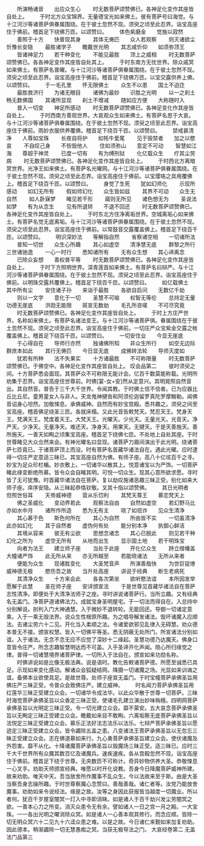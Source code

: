 <!-- { "loadSidebar": true } -->
　　所演畅诸音　　出应众生心
　　时无数菩萨颂赞佛已。各神足化变作其座皆自处上。
　　于时北方众宝锦界。无量德宝光如来佛土。彼有菩萨号曰海觉。与十江河沙等诸菩萨俱眷属围绕。在于彼土忽然不现。须臾之顷至此忍界。诣宝高座住于佛前。稽首足下绕佛万匝。以颂赞曰。
　　体色紫磨金　　觉施以寂然
　　善照于十方　　快普现其身
　　其体无俦匹　　众人若观察
　　则灭诸欲尘　　忻豫长安隐
　　最胜诸学子　　瞻戴世光明
　　其志咸忻仰　　如须弥顶王
　　皆诸神足力　　若干种变化
　　不能见最胜　　顶上之威相
　　时无数菩萨颂赞佛已。各各神足变作其座皆自处其上。
　　于时东南方无忧世界。除众戚冥如来佛土。有菩萨名普曜。与十江河沙等诸菩萨俱眷属围绕。在于彼土忽然不现。须臾之顷至此忍界。诣宝高座住于佛前。稽首足下绕佛万匝。以宝交露供养上佛。以颂赞曰。
　　于一毛孔里　　怀无限佛土
　　众生不以患　　国土不迫迮
　　最胜救济行　　为诸无眼目
　　诸佛为最妙　　识胜之光明
　　以一之刹土　　畅无数佛国
　　其诸所显现　　刹土不增减
　　随如应方便　　大称随时入
　　普入一切变　　神足所感动
　　时无数菩萨颂赞佛已。各神足变化作其座皆自处上。
　　于时西南方善观世界。大哀观众生如来佛土。有菩萨名思于大哀。与十江河沙等诸菩萨俱眷属围绕。在于彼土忽然不现。须臾之顷至此忍界。诣宝高座住于佛前。雨妙衣服供养覆佛。稽首足下绕百千匝。以颂赞曰。
　　禁戒甚清净　　人尊如宝珠
　　长夜自将护　　如牦牛爱尾
　　见于毁禁者　　加之以愍哀
　　不自叹己身　　不呰毁他人
　　住如须弥山　　意定不可动
　　智慧如江海　　尊超于神灵
　　已度一切有　　有为缚刑狱
　　化亿载众生　　疗其尘劳病
　　时无数菩萨颂赞佛已。各神足化变作其座皆自处上。
　　于时西北方离暗冥世界。光净王如来佛土。有菩萨名光曜网。与十江河沙等诸菩萨俱眷属围绕。在于彼土忽然不现。须臾之顷至此忍界。诣宝高座住于佛前。以宝璎珞之具用覆佛上。稽首足下绕百千匝。以颂赞曰。
　　身觉了生死　　犹如幻师化
　　示现所感动　　如幻无所有
　　假如师幻化　　众生皆如兹
　　其界不可动　　众生无自然
　　如人卧寐梦　　睹见若干形
　　寤则无所见　　诸色想无为
　　圣说法如梦　　有为从念生
　　见有所退转　　不退不回还
　　时无数菩萨颂赞佛已。各神足化变作其座皆自处上。
　　于时东北方住净离垢世界。空城离垢心如来佛土。有菩萨名觉无底离垢。与十江河沙等诸菩萨俱眷属围绕。在于彼土忽然不现。须臾之顷至此忍界。诣宝高座住于佛前。以常鼓音交露覆盖佛上。稽首足下绕百千匝。以颂赞曰。
　　明识深妙法　　等解指自然
　　省察诸空相　　一切诸所法
　　普知一切世　　众生心所趣
　　其心如虚空　　清净慧无底
　　群黎之所行　　三世诸驰逸
　　一心一时行　　悉知诸所有
　　无有众生想　　其心谛离念
　　已除众妄想　　善权普平等
　　时无数菩萨颂赞佛已。各神足化变作其座皆自处上。
　　于时下方照明世界。深青莲首如来佛土。有菩萨名曰辩严。与十江河沙等诸菩萨俱眷属围绕。在于彼土忽然不现。须臾之顷至此忍界。诣宝高座住于佛前。以明珠交露共覆佛上。稽首足下绕百千匝。以颂赞曰。
　　如亿载佛土　　其中所有尘
　　安住诸子孙　　来诣于最胜
　　各欲自启问　　无数亿千劫
　　则以一文字　　意化于一切
　　圣慧不可喻　　权智无等伦
　　总持定无量　　功德无崖底
　　洪勋无能限　　斑宣无数劫
　　毛孔所咨嗟　　不可尽究竟
　　时无数菩萨颂赞佛已。各神足化变作其座皆自处上。
　　于时上方庄严世界。名称如来佛土。有菩萨名诸法变王。与十江河沙等诸菩萨俱。眷属围绕在于彼土忽然不现。须臾之顷至此忍界。诣宝高座住于佛前。一切庄严众宝紫金交露之帐覆盖佛上。稽首足下绕百千匝。以颂赞曰。
　　一切安住业　　今显无崖底
　　于心得自在　　导师行亦然
　　独诸佛所知　　非众生所行
　　如空无边际　　群庶本如此
　　其行无俦匹　　今日显无底
　　成佛转法轮　　导师灭度如
　　犹若有所种　　法不失果实
　　十方诸最胜　　不可称限量
　　时无数菩萨颂赞佛已。于佛空中。各神足化变作其座皆自处上。
叹会品第二
　　彼时须臾之间。十方菩萨悉会面现。其菩萨众不可称限无能计会。亿百千数莫能称载。光明所劝集于忍界。诣宝高座住世尊前。时佛[宴-女+安]然从定意兴。其明晃照自然音出。其自然音。普告于三千大千世界。令闻其教。于时佛土信不信者。已为应器比丘比丘尼。童男童女人与非人。天龙鬼神揵沓和阿须伦迦留罗真陀罗摩睺勒。闻佛音诏身心坦然。加敬悚息。承佛威神。自然而有妙宝宫殿。悉共趣之。须臾之间至宝高座。稽首佛足绕圣三匝。各就床榻。又此光音告敕梵天。梵忍天王。梵身天王。梵满天王。梵度着天王。大梵天王。光曜天。少光天。无量光天。光音天。净严天。少净天。无量净天。难还天。净身天。用果天。无揵天。于是天善施天。善所施天。一善天如眴之顷集宝高座。稽首足下绕佛七匝。不处地上自处其座。于时世尊睹见大众佥然来会。有神光曜名曰显现。诸菩萨力眉间演出于此光明。绕诸菩萨七匝竟已。于诸菩萨顶上而没。时有菩萨名首藏华诸法自在。遇此光曜。应时逮得一切庄严定意适三昧已。其宝高座自然为佛。有师子座。高八十亿垓百千之寻。妙宝为足众珍栏楯。妙衣敷上。一切诸华以散其上。悦意诸宝以为严饰。一切菩萨睹此缘变断绝所慕。皆令众会自睹其明。可悦一切众生。现其心意所欲求愿。寻时皆了无可犹豫。时首藏华诸法自在菩萨。复以劫叹施诸恶趣三昧正受。别化如来大师子座。庠序安隐。从三昧起恭恪钦敬。叉其十指以颂赞佛。
　　其日光明者　　但照世俗耳
　　天帝威神德　　营从乐忉利
　　其梵天尊王　　慕恋梵天上
　　佛之圣威化　　变动界若此
　　观察法自由　　自然如虚空
　　若幻野马比　　亦如水中月
　　诸所作所造　　悉为无有主
　　晓了如诳诈　　见众生清净
　　其心慕于色　　斯色何所在
　　其心为自然　　所由皆不实
　　一切虽清净　　此亦如幻化
　　其于自然者　　虚伪何有处
　　能分别本净　　执御心鲜洁
　　其境从容来　　彼无有尘欲
　　思想念诸念　　其心已脱此
　　则见若干种　　幻化之所为
　　虚空无所有　　从地而出生
　　显示国土地　　若干明珠宝
　　向者为法王　　建立师子座
　　当处于此座　　开化亿众生
　　跱立缯幡盖　　大幢诸严饰
　　此无所从来　　亦无所越至
　　若能晓诸法　　无所从来者
　　便能为众生　　现诸胜变化
　　大圣梵音声　　所演善哉快
　　为世巨锭燎　　威神德无极
　　愍伤吾之故　　当升处高座
　　讲说于经典　　断生老病死
　　其清净众生　　十方来会此
　　各各次第坐　　欲听愍法谊
　　本所因发举　　愿解于此慧
　　圣在师子座　　安详颁宣法
　　于是世尊见首藏华诸法自在菩萨志性清净。即便处于大清净法师子之座。寻时讲说诸菩萨行。当所立趣。又有经典名无盖门。净菩萨道诸佛法力。成就宝身圣明屋宅。于一切法而得自在。入总持中分别解说。剖判入门大神通慧。入于微妙不退转轮。无能回还。导御一切诸定意乘。入于一乘无毁法界。说众生性根原所趣。为之唱导解发诸法。毁坏诸魔入应顺法。去诸尘劳六十二见。开化当入柔顺之法。令诸爱欲邪见乱律入无碍慧。劝众德本普无不接。颁宣权慧。皆入一切佛平等圣。悉无阴蔽无处所门。所宣诸法分别如谊。入于诸法。无念不念无应不应觉了深妙十二缘起。圣慧功德乃达魔天。佛身口意皆令庄严。所念志趣智慧明达而不可盖。入乎圣谛开化声闻。晓心所归缘觉之律。普得一切诸慧境界诸菩萨律。一切所入于法自在。颁宣如来功勋名称。
　　时佛讲说如是比像无极法典。说是语时。教化告敕诸菩萨德。所愿至诚悉已具足。示现如来变化感动。解诸众会狐疑结网。降摄一切诸魔之场。光显如来训诲之谊。备佛本业欲使具足。是故世尊。处师子座宣无盖门。于时宝幢菩萨承佛圣旨用佛庄严三昧正受。令普众会致佛庄严。建立威神。
　　时名闻力菩萨承佛圣旨用红莲华三昧正受建立众会。一切诸华令成法华。以此众华散于世尊一切菩萨。三昧时海觉菩萨承佛圣旨以众香定三昧正受。使诸毛孔建立演出妙味栴檀。四明网菩萨承佛圣旨以光明定三昧正受。令一切光建立众会。靡不蒙安。五大哀念菩萨承佛圣旨以无眴定三昧正受建立众会。瞻戴如来目不敢眴。六离垢察无底菩萨承佛圣旨以法悦定三昧正受建立众会。慕乐正法好法志法乐以法乐。七辩严菩萨承佛圣旨以愿迹定三昧正受建立众会。皆令蠲除五盖之患。八变诸法王菩萨承佛圣旨以无忽忘三昧正受建立众会。志在佛道慕如来行。九心勇菩萨承佛圣旨建立众会。使伏诸魔及外怨害。靡不从化。十降诸魔菩萨承佛圣旨以毁魔场三昧正受。适三昧已。应时三千大千世界所有众魔其数百亿及诸魔兵。速疾速疾。各从宫殿忽然不现。诣宝高座住于佛前。稽首足下绕于世尊。无央数匝不可称计。奇异妙物供养大圣。恭敬悚息一心叉手。劝助天师颁宣经典。唯愿以时开化说教。吾身今日降魔菩萨威神所建。故来劝助。唯天中天。吾当放舍所作魔事不乱众生。今以法故来至于斯。由是大圣当察吾身志操所趣。于时世尊察魔心念赞曰。善哉善哉。诸仁者等。汝党乃能放舍魔事。劝助如来令说经法。缘是之故。汝等之身因此获报皆当越度一切魔业。所以者何。犹百千岁屋室闇冥一灯入中寻即消昧。如是诸人于百千劫兴发尘劳闇冥之欲。一善本心力之所变。消灭众患令无有余。譬如诸人一日之宫一月之殿。一大宝珠。一一各出光明之曜消除众冥。如是诸人一心善本观其修行。而念应顺。皆除一切无明众冥六十二见九十六迳众患之难。以是之故。今日诸仁来觐如来加复劝助。因此德本。稍渐蠲除一切无慧愚痴之冥。当获无极导法之门。
大哀经卷第二
无盖法门品第三
